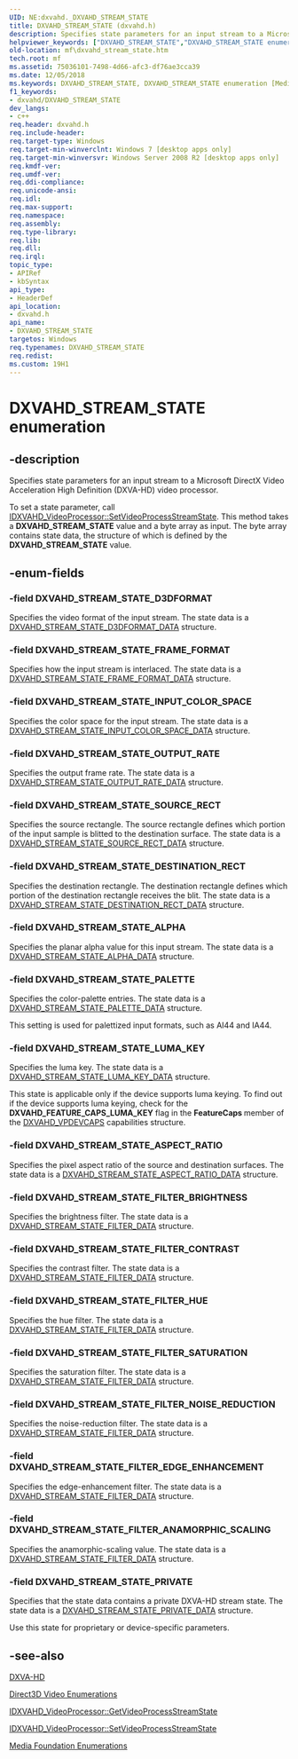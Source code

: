 ```yaml
---
UID: NE:dxvahd._DXVAHD_STREAM_STATE
title: DXVAHD_STREAM_STATE (dxvahd.h)
description: Specifies state parameters for an input stream to a Microsoft DirectX Video Acceleration High Definition (DXVA-HD) video processor.
helpviewer_keywords: ["DXVAHD_STREAM_STATE","DXVAHD_STREAM_STATE enumeration [Media Foundation]","DXVAHD_STREAM_STATE_ALPHA","DXVAHD_STREAM_STATE_ASPECT_RATIO","DXVAHD_STREAM_STATE_D3DFORMAT","DXVAHD_STREAM_STATE_DESTINATION_RECT","DXVAHD_STREAM_STATE_FILTER_ANAMORPHIC_SCALING","DXVAHD_STREAM_STATE_FILTER_BRIGHTNESS","DXVAHD_STREAM_STATE_FILTER_CONTRAST","DXVAHD_STREAM_STATE_FILTER_EDGE_ENHANCEMENT","DXVAHD_STREAM_STATE_FILTER_HUE","DXVAHD_STREAM_STATE_FILTER_NOISE_REDUCTION","DXVAHD_STREAM_STATE_FILTER_SATURATION","DXVAHD_STREAM_STATE_FRAME_FORMAT","DXVAHD_STREAM_STATE_INPUT_COLOR_SPACE","DXVAHD_STREAM_STATE_LUMA_KEY","DXVAHD_STREAM_STATE_OUTPUT_RATE","DXVAHD_STREAM_STATE_PALETTE","DXVAHD_STREAM_STATE_PRIVATE","DXVAHD_STREAM_STATE_SOURCE_RECT","dxvahd/DXVAHD_STREAM_STATE","dxvahd/DXVAHD_STREAM_STATE_ALPHA","dxvahd/DXVAHD_STREAM_STATE_ASPECT_RATIO","dxvahd/DXVAHD_STREAM_STATE_D3DFORMAT","dxvahd/DXVAHD_STREAM_STATE_DESTINATION_RECT","dxvahd/DXVAHD_STREAM_STATE_FILTER_ANAMORPHIC_SCALING","dxvahd/DXVAHD_STREAM_STATE_FILTER_BRIGHTNESS","dxvahd/DXVAHD_STREAM_STATE_FILTER_CONTRAST","dxvahd/DXVAHD_STREAM_STATE_FILTER_EDGE_ENHANCEMENT","dxvahd/DXVAHD_STREAM_STATE_FILTER_HUE","dxvahd/DXVAHD_STREAM_STATE_FILTER_NOISE_REDUCTION","dxvahd/DXVAHD_STREAM_STATE_FILTER_SATURATION","dxvahd/DXVAHD_STREAM_STATE_FRAME_FORMAT","dxvahd/DXVAHD_STREAM_STATE_INPUT_COLOR_SPACE","dxvahd/DXVAHD_STREAM_STATE_LUMA_KEY","dxvahd/DXVAHD_STREAM_STATE_OUTPUT_RATE","dxvahd/DXVAHD_STREAM_STATE_PALETTE","dxvahd/DXVAHD_STREAM_STATE_PRIVATE","dxvahd/DXVAHD_STREAM_STATE_SOURCE_RECT","mf.dxvahd_stream_state"]
old-location: mf\dxvahd_stream_state.htm
tech.root: mf
ms.assetid: 75036101-7498-4d66-afc3-df76ae3cca39
ms.date: 12/05/2018
ms.keywords: DXVAHD_STREAM_STATE, DXVAHD_STREAM_STATE enumeration [Media Foundation], DXVAHD_STREAM_STATE_ALPHA, DXVAHD_STREAM_STATE_ASPECT_RATIO, DXVAHD_STREAM_STATE_D3DFORMAT, DXVAHD_STREAM_STATE_DESTINATION_RECT, DXVAHD_STREAM_STATE_FILTER_ANAMORPHIC_SCALING, DXVAHD_STREAM_STATE_FILTER_BRIGHTNESS, DXVAHD_STREAM_STATE_FILTER_CONTRAST, DXVAHD_STREAM_STATE_FILTER_EDGE_ENHANCEMENT, DXVAHD_STREAM_STATE_FILTER_HUE, DXVAHD_STREAM_STATE_FILTER_NOISE_REDUCTION, DXVAHD_STREAM_STATE_FILTER_SATURATION, DXVAHD_STREAM_STATE_FRAME_FORMAT, DXVAHD_STREAM_STATE_INPUT_COLOR_SPACE, DXVAHD_STREAM_STATE_LUMA_KEY, DXVAHD_STREAM_STATE_OUTPUT_RATE, DXVAHD_STREAM_STATE_PALETTE, DXVAHD_STREAM_STATE_PRIVATE, DXVAHD_STREAM_STATE_SOURCE_RECT, dxvahd/DXVAHD_STREAM_STATE, dxvahd/DXVAHD_STREAM_STATE_ALPHA, dxvahd/DXVAHD_STREAM_STATE_ASPECT_RATIO, dxvahd/DXVAHD_STREAM_STATE_D3DFORMAT, dxvahd/DXVAHD_STREAM_STATE_DESTINATION_RECT, dxvahd/DXVAHD_STREAM_STATE_FILTER_ANAMORPHIC_SCALING, dxvahd/DXVAHD_STREAM_STATE_FILTER_BRIGHTNESS, dxvahd/DXVAHD_STREAM_STATE_FILTER_CONTRAST, dxvahd/DXVAHD_STREAM_STATE_FILTER_EDGE_ENHANCEMENT, dxvahd/DXVAHD_STREAM_STATE_FILTER_HUE, dxvahd/DXVAHD_STREAM_STATE_FILTER_NOISE_REDUCTION, dxvahd/DXVAHD_STREAM_STATE_FILTER_SATURATION, dxvahd/DXVAHD_STREAM_STATE_FRAME_FORMAT, dxvahd/DXVAHD_STREAM_STATE_INPUT_COLOR_SPACE, dxvahd/DXVAHD_STREAM_STATE_LUMA_KEY, dxvahd/DXVAHD_STREAM_STATE_OUTPUT_RATE, dxvahd/DXVAHD_STREAM_STATE_PALETTE, dxvahd/DXVAHD_STREAM_STATE_PRIVATE, dxvahd/DXVAHD_STREAM_STATE_SOURCE_RECT, mf.dxvahd_stream_state
f1_keywords:
- dxvahd/DXVAHD_STREAM_STATE
dev_langs:
- c++
req.header: dxvahd.h
req.include-header: 
req.target-type: Windows
req.target-min-winverclnt: Windows 7 [desktop apps only]
req.target-min-winversvr: Windows Server 2008 R2 [desktop apps only]
req.kmdf-ver: 
req.umdf-ver: 
req.ddi-compliance: 
req.unicode-ansi: 
req.idl: 
req.max-support: 
req.namespace: 
req.assembly: 
req.type-library: 
req.lib: 
req.dll: 
req.irql: 
topic_type:
- APIRef
- kbSyntax
api_type:
- HeaderDef
api_location:
- dxvahd.h
api_name:
- DXVAHD_STREAM_STATE
targetos: Windows
req.typenames: DXVAHD_STREAM_STATE
req.redist: 
ms.custom: 19H1
---
```


# DXVAHD_STREAM_STATE enumeration


## -description


Specifies state parameters for an input stream to a Microsoft DirectX Video Acceleration High Definition (DXVA-HD) video processor.

To set a state parameter, call  <a href="https://docs.microsoft.com/windows/desktop/api/dxvahd/nf-dxvahd-idxvahd_videoprocessor-setvideoprocessstreamstate">IDXVAHD_VideoProcessor::SetVideoProcessStreamState</a>. This method takes a <b>DXVAHD_STREAM_STATE</b> value and a byte array as input.  The byte array contains state data, the structure of which is defined by the <b>DXVAHD_STREAM_STATE</b> value.


## -enum-fields




### -field DXVAHD_STREAM_STATE_D3DFORMAT

Specifies the video format of the input stream. The state data is a  <a href="https://docs.microsoft.com/windows/desktop/api/dxvahd/ns-dxvahd-dxvahd_stream_state_d3dformat_data">DXVAHD_STREAM_STATE_D3DFORMAT_DATA</a> structure.


### -field DXVAHD_STREAM_STATE_FRAME_FORMAT

Specifies how the input stream is interlaced. The state data is a  <a href="/windows/win32/api/dxvahd/ns-dxvahd-dxvahd_stream_state_frame_format_data">DXVAHD_STREAM_STATE_FRAME_FORMAT_DATA</a> structure.


### -field DXVAHD_STREAM_STATE_INPUT_COLOR_SPACE

Specifies the color space for the input stream. The state data is a <a href="/windows/win32/api/dxvahd/ns-dxvahd-dxvahd_stream_state_input_color_space_data">DXVAHD_STREAM_STATE_INPUT_COLOR_SPACE_DATA</a>  structure.


### -field DXVAHD_STREAM_STATE_OUTPUT_RATE

Specifies the output frame rate. The state data is a  <a href="https://docs.microsoft.com/windows/desktop/api/dxvahd/ns-dxvahd-dxvahd_stream_state_output_rate_data">DXVAHD_STREAM_STATE_OUTPUT_RATE_DATA</a> structure.


### -field DXVAHD_STREAM_STATE_SOURCE_RECT

Specifies the source rectangle. The source rectangle defines which portion of the input sample is blitted to the destination surface. The state data is a  <a href="https://docs.microsoft.com/windows/desktop/api/dxvahd/ns-dxvahd-dxvahd_stream_state_source_rect_data">DXVAHD_STREAM_STATE_SOURCE_RECT_DATA</a> structure.


### -field DXVAHD_STREAM_STATE_DESTINATION_RECT

Specifies the destination rectangle. The destination rectangle defines which portion of the destination rectangle receives the blit. The state data is a  <a href="/windows/win32/api/dxvahd/ns-dxvahd-dxvahd_stream_state_destination_rect_data">DXVAHD_STREAM_STATE_DESTINATION_RECT_DATA</a> structure.


### -field DXVAHD_STREAM_STATE_ALPHA

Specifies the planar alpha value for this input stream. The state data is a  <a href="https://docs.microsoft.com/windows/desktop/api/dxvahd/ns-dxvahd-dxvahd_stream_state_alpha_data">DXVAHD_STREAM_STATE_ALPHA_DATA</a> structure.


### -field DXVAHD_STREAM_STATE_PALETTE

Specifies the color-palette entries. The state data is a  <a href="https://docs.microsoft.com/windows/desktop/api/dxvahd/ns-dxvahd-dxvahd_stream_state_palette_data">DXVAHD_STREAM_STATE_PALETTE_DATA</a> structure.

 This setting is used for palettized input formats, such as AI44 and IA44. 


### -field DXVAHD_STREAM_STATE_LUMA_KEY

Specifies the luma key. The state data is a  <a href="https://docs.microsoft.com/windows/desktop/api/dxvahd/ns-dxvahd-dxvahd_stream_state_luma_key_data">DXVAHD_STREAM_STATE_LUMA_KEY_DATA</a> structure.

This state is applicable only if the device supports luma keying. To find out if the device supports luma keying, check for the <b>DXVAHD_FEATURE_CAPS_LUMA_KEY</b> flag in the <b>FeatureCaps </b> member of the <a href="https://docs.microsoft.com/windows/desktop/api/dxvahd/ns-dxvahd-dxvahd_vpdevcaps">DXVAHD_VPDEVCAPS</a> capabilities structure. 


### -field DXVAHD_STREAM_STATE_ASPECT_RATIO

Specifies the pixel aspect ratio of the source and destination surfaces. The state data is a  <a href="/windows/win32/api/dxvahd/ns-dxvahd-dxvahd_stream_state_aspect_ratio_data">DXVAHD_STREAM_STATE_ASPECT_RATIO_DATA</a> structure.


### -field DXVAHD_STREAM_STATE_FILTER_BRIGHTNESS

Specifies the brightness filter. The state data is a  <a href="https://docs.microsoft.com/windows/desktop/api/dxvahd/ns-dxvahd-dxvahd_stream_state_filter_data">DXVAHD_STREAM_STATE_FILTER_DATA</a> structure.


### -field DXVAHD_STREAM_STATE_FILTER_CONTRAST

Specifies the contrast filter. The state data is a  <a href="https://docs.microsoft.com/windows/desktop/api/dxvahd/ns-dxvahd-dxvahd_stream_state_filter_data">DXVAHD_STREAM_STATE_FILTER_DATA</a> structure.


### -field DXVAHD_STREAM_STATE_FILTER_HUE

Specifies the hue filter. The state data is a <a href="https://docs.microsoft.com/windows/desktop/api/dxvahd/ns-dxvahd-dxvahd_stream_state_filter_data">DXVAHD_STREAM_STATE_FILTER_DATA</a>  structure.


### -field DXVAHD_STREAM_STATE_FILTER_SATURATION

Specifies the saturation filter. The state data is a  <a href="https://docs.microsoft.com/windows/desktop/api/dxvahd/ns-dxvahd-dxvahd_stream_state_filter_data">DXVAHD_STREAM_STATE_FILTER_DATA</a> structure.


### -field DXVAHD_STREAM_STATE_FILTER_NOISE_REDUCTION

Specifies the noise-reduction filter. The state data is a  <a href="https://docs.microsoft.com/windows/desktop/api/dxvahd/ns-dxvahd-dxvahd_stream_state_filter_data">DXVAHD_STREAM_STATE_FILTER_DATA</a> structure.


### -field DXVAHD_STREAM_STATE_FILTER_EDGE_ENHANCEMENT

Specifies the edge-enhancement filter. The state data is a  <a href="https://docs.microsoft.com/windows/desktop/api/dxvahd/ns-dxvahd-dxvahd_stream_state_filter_data">DXVAHD_STREAM_STATE_FILTER_DATA</a> structure.


### -field DXVAHD_STREAM_STATE_FILTER_ANAMORPHIC_SCALING

Specifies the anamorphic-scaling value. The state data is a  <a href="https://docs.microsoft.com/windows/desktop/api/dxvahd/ns-dxvahd-dxvahd_stream_state_filter_data">DXVAHD_STREAM_STATE_FILTER_DATA</a> structure.


### -field DXVAHD_STREAM_STATE_PRIVATE

Specifies that the state data contains a private DXVA-HD stream state.  The state data is a  <a href="https://docs.microsoft.com/windows/desktop/api/dxvahd/ns-dxvahd-dxvahd_stream_state_private_data">DXVAHD_STREAM_STATE_PRIVATE_DATA</a> structure.

Use this state for proprietary or device-specific parameters.


## -see-also




<a href="https://docs.microsoft.com/windows/desktop/medfound/dxva-hd">DXVA-HD</a>



<a href="https://docs.microsoft.com/windows/desktop/medfound/direct3d-video-enumerations">Direct3D Video Enumerations</a>



<a href="https://docs.microsoft.com/windows/desktop/api/dxvahd/nf-dxvahd-idxvahd_videoprocessor-getvideoprocessstreamstate">IDXVAHD_VideoProcessor::GetVideoProcessStreamState</a>



<a href="https://docs.microsoft.com/windows/desktop/api/dxvahd/nf-dxvahd-idxvahd_videoprocessor-setvideoprocessstreamstate">IDXVAHD_VideoProcessor::SetVideoProcessStreamState</a>



<a href="https://docs.microsoft.com/windows/desktop/medfound/media-foundation-enumerations">Media Foundation Enumerations</a>
 

 

